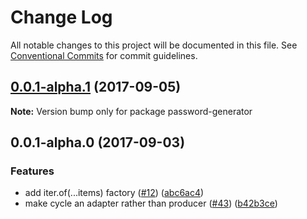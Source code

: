# Change Log

All notable changes to this project will be documented in this file.
See [Conventional Commits](https://conventionalcommits.org) for commit guidelines.

<a name="0.0.1-alpha.1"></a>
## [0.0.1-alpha.1](https://github.com/zacharygolba/iter.js/compare/v0.0.1-alpha.0...v0.0.1-alpha.1) (2017-09-05)




**Note:** Version bump only for package password-generator

<a name="0.0.1-alpha.0"></a>
## 0.0.1-alpha.0 (2017-09-03)


### Features

* add iter.of(...items) factory ([#12](https://github.com/zacharygolba/iter.js/issues/12)) ([abc6ac4](https://github.com/zacharygolba/iter.js/commit/abc6ac4))
* make cycle an adapter rather than producer ([#43](https://github.com/zacharygolba/iter.js/issues/43)) ([b42b3ce](https://github.com/zacharygolba/iter.js/commit/b42b3ce))
